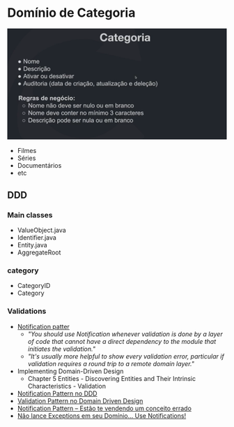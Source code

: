 # Domínio de Categoria
![img.png](images/img.png)

- Filmes
- Séries
- Documentários
- etc

## DDD

### Main classes
- ValueObject.java
- Identifier.java
- Entity.java
- AggregateRoot

### category
- CategoryID
- Category

### Validations
- [Notification patter](https://martinfowler.com/eaaDev/Notification.html)
  - _"You should use Notification whenever validation is done by a layer of code that cannot have a direct dependency to the module that initiates the validation."_
  - _"It's usually more helpful to show every validation error, particular if validation requires a round trip to a remote domain layer."_
- Implementing Domain-Driven Design
  - Chapter 5 Entities - Discovering Entities and Their Intrinsic Characteristics - Validation
- [Notification Pattern no DDD](https://www.anselme.com.br/2023/06/28/notification-pattern-no-ddd/)
- [Validation Pattern no Domain Driven Design](https://www.anselme.com.br/2023/04/12/validation-pattern-no-domain-driven-design/)
- [Notification Pattern – Estão te vendendo um conceito errado](https://gago.io/blog/2019-04-28-notification-pattern/)
- [Não lance Exceptions em seu Domínio… Use Notifications!](https://www.wellingtonjhn.com/posts/n%C3%A3o-lance-exceptions-em-seu-dom%C3%ADnio-use-notifications/)